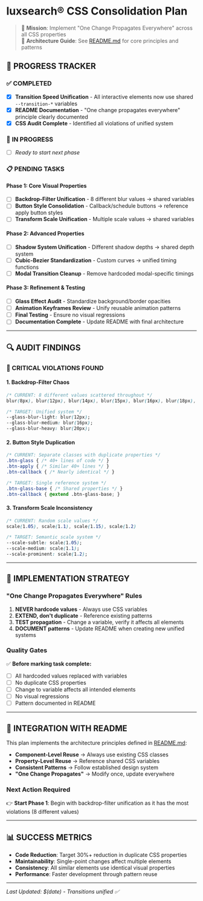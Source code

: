 # luxsearch® CSS Consolidation Plan

> 🎯 **Mission**: Implement "One Change Propagates Everywhere" across all CSS properties  
> 📖 **Architecture Guide**: See [README.md](./README.md) for core principles and patterns

## 🚀 **PROGRESS TRACKER**

### ✅ **COMPLETED** 
- [x] **Transition Speed Unification** - All interactive elements now use shared `--transition-*` variables
- [x] **README Documentation** - "One change propagates everywhere" principle clearly documented
- [x] **CSS Audit Complete** - Identified all violations of unified system

### 🔄 **IN PROGRESS**
- [ ] *Ready to start next phase*

### 📋 **PENDING TASKS**

#### **Phase 1: Core Visual Properties** 
- [ ] **Backdrop-Filter Unification** - 8 different blur values → shared variables
- [ ] **Button Style Consolidation** - Callback/schedule buttons → reference apply button styles
- [ ] **Transform Scale Unification** - Multiple scale values → shared variables

#### **Phase 2: Advanced Properties**
- [ ] **Shadow System Unification** - Different shadow depths → shared depth system  
- [ ] **Cubic-Bezier Standardization** - Custom curves → unified timing functions
- [ ] **Modal Transition Cleanup** - Remove hardcoded modal-specific timings

#### **Phase 3: Refinement & Testing**
- [ ] **Glass Effect Audit** - Standardize background/border opacities
- [ ] **Animation Keyframes Review** - Unify reusable animation patterns
- [ ] **Final Testing** - Ensure no visual regressions
- [ ] **Documentation Complete** - Update README with final architecture

---

## 🔍 **AUDIT FINDINGS**

### **🚨 CRITICAL VIOLATIONS FOUND**

#### **1. Backdrop-Filter Chaos** 
```css
/* CURRENT: 8 different values scattered throughout */
blur(8px), blur(12px), blur(14px), blur(15px), blur(16px), blur(18px), blur(20px)

/* TARGET: Unified system */
--glass-blur-light: blur(12px);
--glass-blur-medium: blur(16px); 
--glass-blur-heavy: blur(20px);
```

#### **2. Button Style Duplication**
```css
/* CURRENT: Separate classes with duplicate properties */
.btn-glass { /* 40+ lines of code */ }
.btn-apply { /* Similar 40+ lines */ }
.btn-callback { /* Nearly identical */ }

/* TARGET: Single reference system */
.btn-glass-base { /* Shared properties */ }
.btn-callback { @extend .btn-glass-base; }
```

#### **3. Transform Scale Inconsistency**
```css
/* CURRENT: Random scale values */
scale(1.05), scale(1.1), scale(1.15), scale(1.2)

/* TARGET: Semantic scale system */
--scale-subtle: scale(1.05);
--scale-medium: scale(1.1);
--scale-prominent: scale(1.2);
```

---

## 🎯 **IMPLEMENTATION STRATEGY**

### **"One Change Propagates Everywhere" Rules**

1. **NEVER hardcode values** - Always use CSS variables
2. **EXTEND, don't duplicate** - Reference existing patterns
3. **TEST propagation** - Change a variable, verify it affects all elements
4. **DOCUMENT patterns** - Update README when creating new unified systems

### **Quality Gates**

✅ **Before marking task complete:**
- [ ] All hardcoded values replaced with variables
- [ ] No duplicate CSS properties 
- [ ] Change to variable affects all intended elements
- [ ] No visual regressions
- [ ] Pattern documented in README

---

## 🔗 **INTEGRATION WITH README**

This plan implements the architecture principles defined in [README.md](./README.md):

- **Component-Level Reuse** → Always use existing CSS classes
- **Property-Level Reuse** → Reference shared CSS variables  
- **Consistent Patterns** → Follow established design system
- **"One Change Propagates"** → Modify once, update everywhere

### **Next Action Required**
👉 **Start Phase 1**: Begin with backdrop-filter unification as it has the most violations (8 different values)

---

## 📊 **SUCCESS METRICS**

- **Code Reduction**: Target 30%+ reduction in duplicate CSS properties
- **Maintainability**: Single-point changes affect multiple elements
- **Consistency**: All similar elements use identical visual properties  
- **Performance**: Faster development through pattern reuse

---

*Last Updated: $(date) - Transitions unified ✅* 